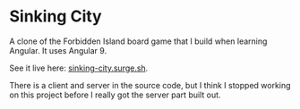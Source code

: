 # Sinking City
A clone of the Forbidden Island board game that I build when learning Angular. It uses Angular 9.

See it live here: [sinking-city.surge.sh](https://sinking-city.surge.sh).

There is a client and server in the source code, but I think I stopped working on this project before I really got the server part built out.
